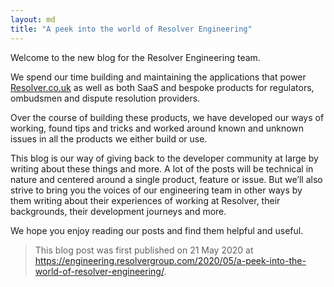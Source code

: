 ```yaml
---
layout: md
title: "A peek into the world of Resolver Engineering"
---
```


Welcome to the new blog for the Resolver Engineering team.

We spend our time building and maintaining the applications that power [Resolver.co.uk](http://resolver.co.uk) as well as both SaaS and bespoke products for regulators, ombudsmen and dispute resolution providers.

Over the course of building these products, we have developed our ways of working, found tips and tricks and worked around known and unknown issues in all the products we either build or use.

This blog is our way of giving back to the developer community at large by writing about these things and more. A lot of the posts will be technical in nature and centered around a single product, feature or issue. But we’ll also strive to bring you the voices of our engineering team in other ways by them writing about their experiences of working at Resolver, their backgrounds, their development journeys and more.

We hope you enjoy reading our posts and find them helpful and useful.

> This blog post was first published on 21 May 2020 at https://engineering.resolvergroup.com/2020/05/a-peek-into-the-world-of-resolver-engineering/.
